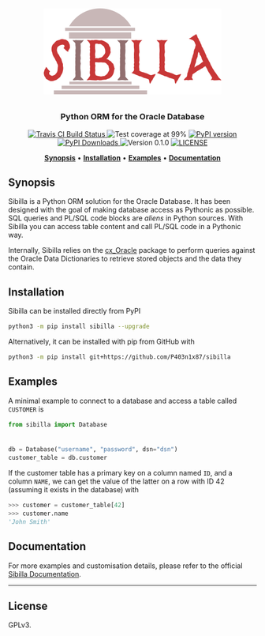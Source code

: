 <h1>
  <p align="center"><img src="art/sibilla.png" alt="Sibilla"></p>
</h1>
<!-- <h1 align="center"> Sibilla</h1> -->

<h3 align="center">Python ORM for the Oracle Database</h3>

<p align="center">
  <a href="https://travis-ci.com/P403n1x87/sibilla">
    <img src="https://travis-ci.com/P403n1x87/sibilla.svg?token=fzW2yzQyjwys4tWf9anS&branch=master"
         alt="Travis CI Build Status" />
  </a>
  <img src="https://img.shields.io/badge/coverage-99%25-green.svg"
       alt="Test coverage at 99%">
  <a href="https://badge.fury.io/py/sibilla">
    <img src="https://badge.fury.io/py/sibilla.svg" alt="PyPI version">
  </a>
  <a href="http://pepy.tech/project/sibilla">
    <img src="http://pepy.tech/badge/sibilla"
         alt="PyPI Downloads">
  </a>
  <img src="https://img.shields.io/badge/version-0.1.0-blue.svg"
       alt="Version 0.1.0">
  <a href="https://github.com/P403n1x87/sibilla/blob/master/LICENSE.md">
    <img src="https://img.shields.io/badge/license-GPLv3-ff69b4.svg"
         alt="LICENSE">
  </a>
</p>

<p align="center">
  <a href="#synopsis"><b>Synopsis</b></a>&nbsp;&bull;
  <a href="#installation"><b>Installation</b></a>&nbsp;&bull;
  <a href="#examples"><b>Examples</b></a>&nbsp;&bull;
  <a href="#documentation"><b>Documentation</b></a>
</p>

## Synopsis

Sibilla is a Python ORM solution for the Oracle Database. It has been designed
with the goal of making database access as Pythonic as possible. SQL queries
and PL/SQL code blocks are _aliens_ in Python sources. With Sibilla you can
access table content and call PL/SQL code in a Pythonic way.

Internally, Sibilla relies on the
[cx_Oracle](https://oracle.github.io/python-cx_Oracle/) package to perform
queries against the Oracle Data Dictionaries to retrieve stored objects and the
data they contain.


## Installation

Sibilla can be installed directly from PyPI

~~~~ bash
python3 -m pip install sibilla --upgrade
~~~~

Alternatively, it can be installed with pip from GitHub with

~~~ bash
python3 -m pip install git+https://github.com/P403n1x87/sibilla
~~~

## Examples

A minimal example to connect to a database and access a table called `CUSTOMER`
is

~~~~ python
from sibilla import Database


db = Database("username", "password", dsn="dsn")
customer_table = db.customer
~~~~

If the customer table has a primary key on a column named `ID`, and a column
`NAME`, we can get the value of the latter on a row with ID 42 (assuming it
exists in the database) with

~~~~ python
>>> customer = customer_table[42]
>>> customer.name
'John Smith'
~~~~

## Documentation

For more examples and customisation details, please refer to the official
[Sibilla Documentation](https://p403n1x87.github.io/sibilla/).

---

## License

GPLv3.
